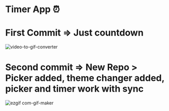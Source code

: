 # Timer App ⏰

# First Commit => Just countdown

![video-to-gif-converter](https://user-images.githubusercontent.com/41589534/172076016-b09bab27-4f08-47c8-ac83-dfccbc9e8578.gif)











# Second commit => New Repo > Picker added, theme changer added, picker and timer work with sync
![ezgif com-gif-maker](https://user-images.githubusercontent.com/41589534/172075973-98c3b4ff-e2ec-4f66-b9bc-6fadeb48c80b.gif)


